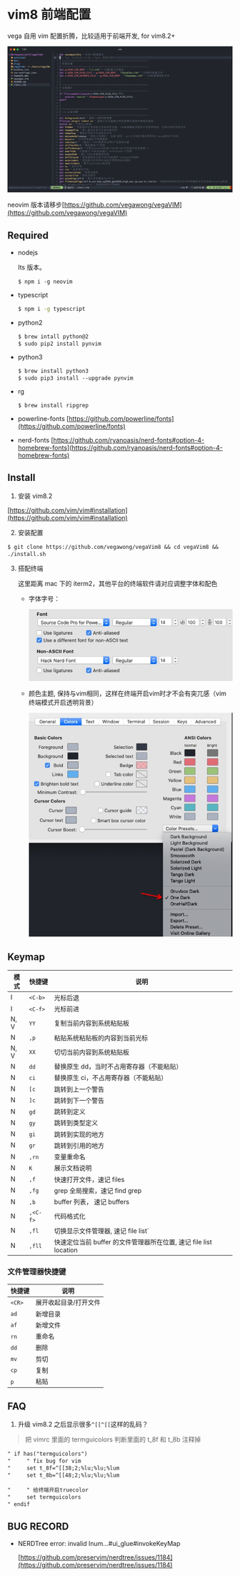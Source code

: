 # vim8 前端配置

vega 自用 vim 配置折腾，比较适用于前端开发, for vim8.2+

![screenshot-1](./doc/static/screenshot-1.jpg)

neovim 版本请移步[https://github.com/vegawong/vegaVIM](https://github.com/vegawong/vegaVIM)

## Required

- nodejs

  lts 版本。

  ```
  $ npm i -g neovim
  ```

- typescript

  ```bash
  $ npm i -g typescript
  ```

- python2

  ```
  $ brew intall python@2
  $ sudo pip2 install pynvim
  ```

- python3

  ```
  $ brew install python3
  $ sudo pip3 install --upgrade pynvim
  ```

- rg

  ```
  $ brew install ripgrep
  ```

- powerline-fonts
  [https://github.com/powerline/fonts](https://github.com/powerline/fonts)

- nerd-fonts
  [https://github.com/ryanoasis/nerd-fonts#option-4-homebrew-fonts](https://github.com/ryanoasis/nerd-fonts#option-4-homebrew-fonts)

## Install

1. 安装 vim8.2

[https://github.com/vim/vim#installation](https://github.com/vim/vim#installation)

2. 安装配置

```
$ git clone https://github.com/vegawong/vegaVim8 && cd vegaVim8 && ./install.sh

```

3. 搭配终端

   这里距离 mac 下的 iterm2，其他平台的终端软件请对应调整字体和配色

   - 字体字号：

     ![字体字号](./doc/static/iterm2-font.jpg)
      
   - 颜色主题, 保持与vim相同，这样在终端开启vim时才不会有突兀感（vim终端模式开启透明背景）

     ![颜色主题](./doc/static/iterm2-colors.jpg)

## Keymap

| 模式 | 快捷键   | 说明                                                              |
| ---- | -------- | ----------------------------------------------------------------- |
| I    | `<C-b>`  | 光标后退                                                          |
| I    | `<C-f>`  | 光标前进                                                          |
| N, V | `YY`     | 复制当前内容到系统粘贴板                                          |
| N    | `,p`     | 粘贴系统粘贴板的内容到当前光标                                    |
| N, V | `XX`     | 切切当前内容到系统粘贴板                                          |
| N    | `dd`     | 替换原生 dd，当时不占用寄存器（不能粘贴）                         |
| N    | `ci`     | 替换原生 ci，不占用寄存器（不能粘贴）                             |
| N    | `[c`     | 跳转到上一个警告                                                  |
| N    | `]c`     | 跳转到下一个警告                                                  |
| N    | `gd`     | 跳转到定义                                                        |
| N    | `gy`     | 跳转到类型定义                                                    |
| N    | `gi`     | 跳转到实现的地方                                                  |
| N    | `gr`     | 跳转到引用的地方                                                  |
| N    | `,rn`    | 变量重命名                                                        |
| N    | `K`      | 展示文档说明                                                      |
| N    | `,f`     | 快速打开文件，速记 files                                          |
| N    | `,fg`    | grep 全局搜索，速记 find grep                                     |
| N    | `,b`     | buffer 列表， 速记 buffers                                        |
| N    | `,<C-f>` | 代码格式化                                                        |
| N    | `,fl`    | 切换显示文件管理器, 速记 file list`                               |
| N    | `,fll`   | 快速定位当前 buffer 的文件管理器所在位置, 速记 file list location |

### 文件管理器快捷键

| 快捷键 | 说明                  |
| ------ | --------------------- |
| `<CR>` | 展开收起目录/打开文件 |
| `ad`   | 新增目录              |
| `af`   | 新增文件              |
| `rn`   | 重命名                |
| `dd`   | 删除                  |
| `mv`   | 剪切                  |
| `cp`   | 复制                  |
| `p`    | 粘贴                  |

## FAQ

1. 升级 vim8.2 之后显示很多`^[[^[[`这样的乱码？

> 把 vimrc 里面的 termguicolors 判断里面的 t_8f 和 t_8b 注释掉

```
" if has("termguicolors")
"     " fix bug for vim
"     set t_8f=^[[38;2;%lu;%lu;%lum
"     set t_8b=^[[48;2;%lu;%lu;%lum

"     " 给终端开启truecolor
"     set termguicolors
" endif
```

## BUG RECORD

- NERDTree error: invalid lnum...#ui_glue#invokeKeyMap

  [https://github.com/preservim/nerdtree/issues/1184](https://github.com/preservim/nerdtree/issues/1184)
